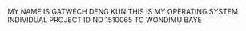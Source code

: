 MY NAME IS GATWECH DENG KUN
THIS IS MY OPERATING SYSTEM INDIVIDUAL PROJECT
ID NO 1510065
TO WONDIMU BAYE

